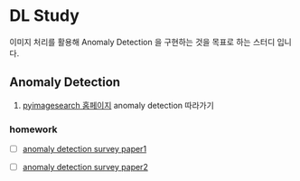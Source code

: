 # DL Study 
이미지 처리를 활용해 Anomaly Detection 을 구현하는 것을 목표로 하는 스터디 입니다. 

## Anomaly Detection

1. [pyimagesearch 홈페이지](https://www.pyimagesearch.com/2020/03/02/anomaly-detection-with-keras-tensorflow-and-deep-learning/) anomaly detection 따라가기  



### homework 
- [ ] [anomaly detection survey paper1](https://arxiv.org/pdf/2103.01739.pdf)
- [ ] [anomaly detection survey paper2](https://arxiv.org/abs/1901.03407)

